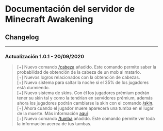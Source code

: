 # Documentación del servidor de Minecraft Awakening

## Changelog
---
### Actualización 1.0.1 - 20/09/2020
> [+] Nuevo comando [/cabeza](Comandos.md?id=cabeza) añadido. Este comando permite saber la probabilidad de obtención de la cabeza de un mob al matarlo.<br/>
[+] Nuevos logros relacionados con la obtención de cabezas.<br/>
[+] Nuevo sistema para saltar la noche si el 35% de los jugadores está durmiendo.<br/>
[+] Nuevo sistema de skins. Con él los jugadores prémium podrán tener su skin tal y como la tendrían en servidores prémium, además ahora
los jugadores podrán cambiarse la skin con el comando [/skin](Comandos.md?id=skin).<br/>
[+] Ahora cuando el jugador muere aparecerá una tumba en el lugar de la muerte. Más información [aquí](Informacion.md?id=tumbas)<br/>
[+] Nuevo comando [/tumba](Comandos.md?id=tumba) añadido. Este comando permite ver toda la información acerca de tus tumbas.<br/>